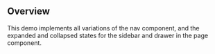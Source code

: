 ## Overview

This demo implements all variations of the nav component, and the expanded and collapsed states for the sidebar and drawer in the page component.

